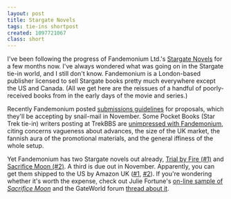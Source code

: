 ```yaml
---
layout: post
title: Stargate Novels
tags: tie-ins shortpost
created: 1097721067
class: short
---
```

 I've been following the progress of Fandemonium Ltd.'s [Stargate Novels](http://www.stargatenovels.com/) for a few months now.  I've always wondered what was going on in the Stargate tie-in world, and I still don't know.  Fandemonium is a London-based publisher licensed to sell Stargate books pretty much everywhere except the US and Canada. (All we get here are the reissues of a handful of poorly-received books from in the early days of the movie and series.)

Recently Fandemonium posted [submissions guidelines](http://www.stargatenovels.com/submissions.shtml) for proposals, which they'll be accepting by snail-mail in November.  Some Pocket Books (Star Trek tie-in) writers posting at TrekBBS are [unimpressed with Fandemonium](http://www.trekbbs.com/threads/showflat.php?Cat=&Number=3435359&page=0&view=collapsed&sb=5&o=7&fpart=1), citing concerns vagueness about advances, the size of the UK market, the fannish aura of the promotional materials, and the general iffiness of the whole setup.

Yet Fandemonium has two Stargate novels out already, [Trial by Fire (#1)](http://www.stargatenovels.com/trialbyfire.shtml) and [Sacrifice Moon (#2)](http://www.stargatenovels.com/sacrificemoon.shtml).  A third is due out in November.  Apparently, you can get them shipped to the US by Amazon UK ([#1](http://www.amazon.co.uk/exec/obidos/ASIN/0954734300/qid=1097719350/sr=2-1/ref=sr_2_11_1/026-7181131-4230064), [#2](http://www.amazon.co.uk/exec/obidos/ASIN/0954734319/qid=1097719350/sr=2-2/ref=sr_2_11_2/026-7181131-4230064)). If you're wondering whether it's worth the expense, check out Julie Fortune's [on-line sample of _Sacrifice Moon_](http://www.livejournal.com/users/juliefortune/13700.html#cutid1) and the GateWorld forum [thread about it](http://forum.gateworld.net/showthread.php?s=da245d30062debe306758c79cebf2ee9&t=4279).

 
